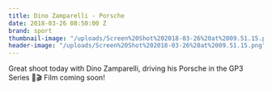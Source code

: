 ```yaml
---
title: Dino Zamparelli - Porsche
date: 2018-03-26 08:50:00 Z
brand: sport
thumbnail-image: "/uploads/Screen%20Shot%202018-03-26%20at%2009.51.15.png"
header-image: "/uploads/Screen%20Shot%202018-03-26%20at%2009.51.15.png"
---
```


Great shoot today with Dino Zamparelli, driving his Porsche in the GP3 Series 🏁🎬 Film coming soon!